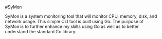 #SyMon

SyMon is a system monitoring tool that will monitor CPU, memory, disk, and network usage. This simple CLI tool is built using Go. The purpose of SyMon is to further enhance my skills using Go as well as to better understand the standard Go library.

